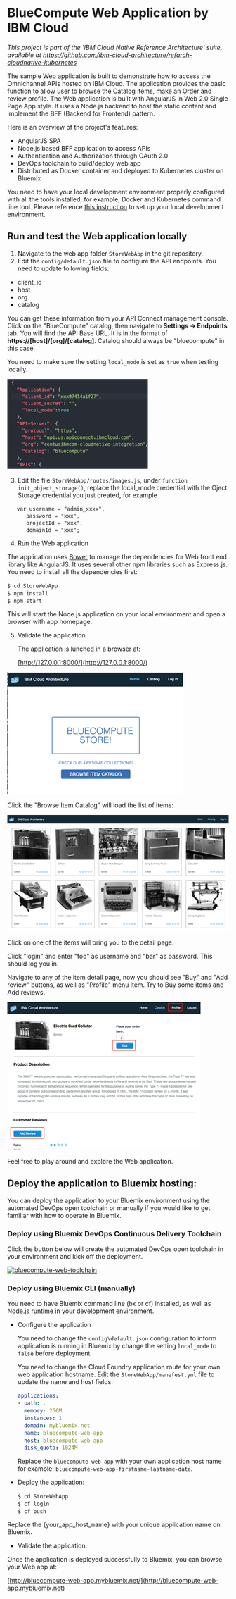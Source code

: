 # BlueCompute Web Application by IBM Cloud

*This project is part of the 'IBM Cloud Native Reference Architecture' suite, available at
https://github.com/ibm-cloud-architecture/refarch-cloudnative-kubernetes*

The sample Web application is built to demonstrate how to access the Omnichannel APIs hosted on IBM Cloud. The application provides the basic function to allow user to browse the Catalog items, make an Order and review profile. The Web application is built with AngularJS in Web 2.0 Single Page App style. It uses a Node.js backend to host the static content and implement the BFF (Backend for Frontend) pattern.

Here is an overview of the project's features:
- AngularJS SPA
- Node.js based BFF application to access APIs
- Authentication and Authorization through OAuth 2.0
- DevOps toolchain to build/deploy web app
- Distributed as Docker container and deployed to Kubernetes cluster on Bluemix

You need to have your local development environment properly configured with all the tools installed, for example, Docker and Kubernetes command line tool. Please reference [this instruction](https://github.com/ibm-cloud-architecture/refarch-cloudnative-kubernetes/tree/kube-int#step-1-environment-setup) to set up your local development environment.

## Run and test the Web application locally

1. Navigate to the web app folder `StoreWebApp` in the git repository.
2. Edit the `config/default.json` file to configure the API endpoints. You need to update following fields:
  - client_id
  - host  
  - org  
  - catalog  

  You can get these information from your API Connect management console. Click on the "BlueCompute" catalog, then navigate to **Settings -> Endpoints** tab. You will find the API Base URL. It is in the format of **https://[host]/[org]/[catalog]**. Catalog should always be "bluecompute" in this case.

  You need to make sure the setting `local_mode` is set as `true` when testing locally.

  ![Web App Configuration](static/imgs/bluecompute_config.png?raw=true)

3. Edit the file `StoreWebApp/routes/images.js`, under `function init_object_storage()`, replace the local_mode credential with the Oject Storage credential you just created, for example

  ```
     var username = "admin_xxxx",
        password = "xxx",
        projectId = "xxx",
        domainId = "xxx";
  ```

4. Run the Web application

  The application uses [Bower](https://bower.io/) to manage the dependencies for Web front end library like AngularJS. It uses several other npm libraries such as Express.js. You need to install all the dependencies first:

   `$ cd StoreWebApp`  
   `$ npm install`  
   `$ npm start`    

   This will start the Node.js application on your local environment and open a browser with app homepage.

5. Validate the application.

   The application is lunched in a browser at:

   [http://127.0.0.1:8000/](http://127.0.0.1:8000/)

  ![BlueCompute List](static/imgs/bluecompute_web_home.png?raw=true)

  Click the "Browse Item Catalog" will load the list of items:

  ![BlueCompute Detail](static/imgs/bluemix_25.png?raw=true)

  Click on one of the items will bring you to the detail page.

  Click "login" and enter "foo" as username and "bar" as password. This should log you in.

  Navigate to any of the item detail page, now you should see "Buy" and "Add review" buttons, as well as "Profile" menu item. Try to Buy some items and Add reviews.

  ![BlueCompute Buy](static/imgs/bluecompute_web_buy.png?raw=true)

Feel free to play around and explore the Web application.

## Deploy the application to Bluemix hosting:

You can deploy the application to your Bluemix environment using the automated DevOps open toolchain or manually if you would like to get familiar with how to operate in Bluemix.

### Deploy using Bluemix DevOps Continuous Delivery Toolchain

Click the button below will create the automated DevOps open toolchain in your environment and kick off the deployment.

[![bluecompute-web-toolchain](https://new-console.ng.bluemix.net/devops/graphics/create_toolchain_button.png)](https://new-console.ng.bluemix.net/devops/setup/deploy/?repository=https://github.com/ibm-cloud-architecture/refarch-cloudnative-bluecompute-web.git&branch=master)

### Deploy using Bluemix CLI (manually)
You need to have Bluemix command line (bx or cf) installed, as well as Node.js runtime in your development environment.

- Configure the application

  You need to change the `config\default.json` configuration to inform application is running in Bluemix by change the setting  `local_mode` to `false` before deployment.

  You need to change the Cloud Foundry application route for your own web application hostname. Edit the `StoreWebApp/manefest.yml` file to update the name and host fields:

  ```yml
  applications:
  - path: .
    memory: 256M
    instances: 1
    domain: mybluemix.net
    name: bluecompute-web-app
    host: bluecompute-web-app
    disk_quota: 1024M
  ```

  Replace the `bluecompute-web-app` with your own application host name for example: `bluecompute-web-app-firstname-lastname-date`.

- Deploy the application:

  `$ cd StoreWebApp`  
  `$ cf login`  
  `$ cf push`   

Replace the {your_app_host_name} with your unique application name on Bluemix.

- Validate the application:

Once the application is deployed successfully to Bluemix, you can browse your Web app at:

[http://bluecompute-web-app.mybluemix.net/](http://bluecompute-web-app.mybluemix.net)
